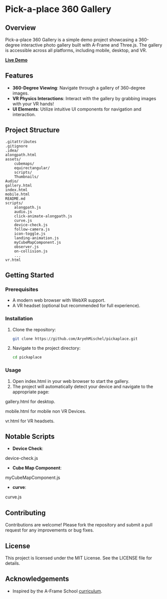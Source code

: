 # Pick-a-place 360 Gallery

## Overview

Pick-a-place 360 Gallery is a simple demo project showcasing a 360-degree interactive photo gallery built with A-Frame and Three.js. The gallery is accessible across all platforms, including mobile, desktop, and VR.

**[Live Demo](https://pickaplace.onrender.com/)**
## Features

- **360-Degree Viewing**: Navigate through a gallery of 360-degree images.
- **VR Physics Interactions**: Interact with the gallery by grabbing images with your VR hands!
- **UI Elements**: Utilize intuitive UI components for navigation and interaction.

## Project Structure

```
.gitattributes
.gitignore
.idea/
alongpath.html
assets/
    cubemaps/
    equirectangular/
    scripts/
    Thumbnails/
Audio/
gallery.html
index.html
mobile.html
README.md
scripts/
    alongpath.js
    audio.js
    click-animate-alongpath.js
    curve.js
    device-check.js
    follow-camera.js
    icon-toggle.js
    landing-animation.js
    myCubeMapComponent.js
    observer.js
    on-collision.js
    ...
vr.html
```

## Getting Started

### Prerequisites

- A modern web browser with WebXR support.
- A VR headset (optional but recommended for full experience).

### Installation

1. Clone the repository:
    ```sh
    git clone https://github.com/AryehMischel/pickaplace.git
    ```
2. Navigate to the project directory:
    ```sh
    cd pickaplace
    ```

### Usage

1. Open index.html in your web browser to start the gallery.
2. The project will automatically detect your device and navigate to the appropriate page:
    

gallery.html 
  for desktop.


mobile.html 
  for mobile non VR Devices.


vr.html 
  for VR headsets.



## Notable Scripts

- **Device Check**: 

device-check.js


- **Cube Map Component**: 

myCubeMapComponent.js


- **curve**: 

curve.js



## Contributing

Contributions are welcome! Please fork the repository and submit a pull request for any improvements or bug fixes.

## License

This project is licensed under the MIT License. See the LICENSE file for details.

## Acknowledgements

- Inspired by the A-Frame School [curriculum](https://aframe.io/aframe-school/#/10).
